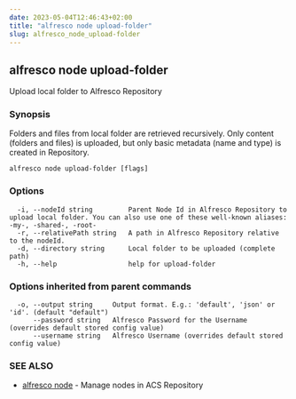 ```yaml
---
date: 2023-05-04T12:46:43+02:00
title: "alfresco node upload-folder"
slug: alfresco_node_upload-folder
---
```

## alfresco node upload-folder

Upload local folder to Alfresco Repository

### Synopsis

Folders and files from local folder are retrieved recursively.
Only content (folders and files) is uploaded, but only basic metadata (name and type) is created in Repository.

```
alfresco node upload-folder [flags]
```

### Options

```
  -i, --nodeId string         Parent Node Id in Alfresco Repository to upload local folder. You can also use one of these well-known aliases: -my-, -shared-, -root-
  -r, --relativePath string   A path in Alfresco Repository relative to the nodeId.
  -d, --directory string      Local folder to be uploaded (complete path)
  -h, --help                  help for upload-folder
```

### Options inherited from parent commands

```
  -o, --output string     Output format. E.g.: 'default', 'json' or 'id'. (default "default")
      --password string   Alfresco Password for the Username (overrides default stored config value)
      --username string   Alfresco Username (overrides default stored config value)
```

### SEE ALSO

* [alfresco node](alfresco_node.md)	 - Manage nodes in ACS Repository

